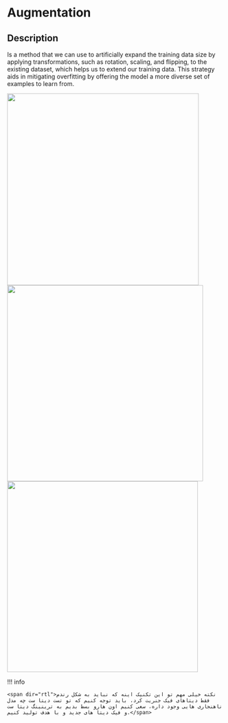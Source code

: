 # Augmentation

## Description

Is a method that we can use to artificially expand the training data size by applying transformations, such as rotation, scaling, and flipping, to the existing dataset, which helps us to extend our training data.
This strategy aids in mitigating overfitting by offering the model a more diverse set of examples to learn from.

<img src="image3.png" style="width:4.64746in" />

<img src="image2.png" style="width:4.74969in" />

<img src="image1.png" style="width:4.62584in" />

!!! info

    <span dir="rtl">نکته خیلی مهم تو این تکنیک اینه که نباید به شکل رندم فقط دیتاهای فیک جنریت کرد، باید توجه کنیم که تو تست دیتا ست چه مدل ناهنجاری هایی وجود داره، سعی کنیم اون هارو بسط بدیم به ترینینگ دیتا ست و فیک دیتا های جدید و با هدف تولید کنیم.</span>
